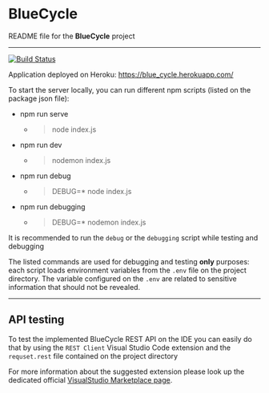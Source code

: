 # BlueCycle

README file for the **BlueCycle** project

---

[![Build Status]()]()

Application deployed on Heroku:
https://blue_cycle.herokuapp.com/

To start the server locally, you can run different npm scripts (listed on the package json file):
- npm run serve
    - > node index.js
- npm run dev
    - > nodemon index.js
- npm run debug
    - > DEBUG=* node index.js
- npm run debugging
    - > DEBUG=* nodemon index.js

It is recommended to run the `debug` or the `debugging` script while testing and debugging 

The listed commands are used for debugging and testing **only** purposes:
each script loads environment variables from the `.env` file on the project directory. 
The variable configured on the `.env` are related to sensitive information that should not be revealed.

---

## API testing

To test the implemented BlueCycle REST API on the IDE you can easily do that by using the `REST Client` Visual Studio Code extension and the `requset.rest` file contained on the project directory

For more information about the suggested extension please look up the dedicated official [VisualStudio Marketplace page](https://marketplace.visualstudio.com/items?itemName=humao.rest-client).
